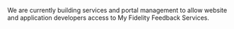 <webui-data data-page-title="Feedback Services" data-page-subtitle=""></webui-data>

<webui-sideimage src="https://cdn.myfi.ws/v/Vecteezy/feedback-concept-customer-review-rating-online-shopping.svg">

We are currently building services and portal management to allow website and application developers access to My Fidelity Feedback Services.

</webui-sideimage>
